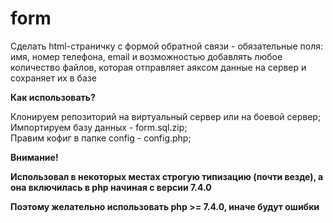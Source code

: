 # form
 Сделать html-страничку с формой обратной связи - обязательные поля: имя, номер телефона, email и возможностью добавлять любое количество файлов, которая отправляет аяксом данные на сервер и сохраняет их в базе
 
<strong>Как использовать?</strong>

Клонируем репозиторий на виртуальный сервер или на боевой сервер;<br>
Импортируем базу данных - form.sql.zip;<br>
Правим кофиг в папке config - config.php;

<strong>Внимание!<strong>
<p>Использовал в некоторых местах строгую типизацию (почти везде), а она включилась в php начиная с версии 7.4.0</p>
<p>Поэтому желательно использовать php >= 7.4.0, иначе будут ошибки</p>
